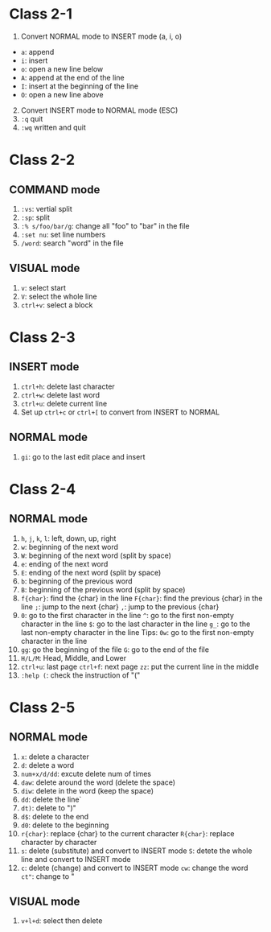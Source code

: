 # Class 2-1
1. Convert NORMAL mode to INSERT mode (a, i, o)
- `a`: append
- `i`: insert
- `o`: open a new line below
- `A`: append at the end of the line
- `I`: insert at the beginning of the line
- `O`: open a new line above
2. Convert INSERT mode to NORMAL mode (ESC)
3. `:q` quit
4. `:wq` written and quit

# Class 2-2
## COMMAND mode
1. `:vs`: vertial split
2. `:sp`: split
3. `:% s/foo/bar/g`: change all "foo" to "bar" in the file
4. `:set nu`: set line numbers
5. `/word`: search "word" in the file
## VISUAL mode
1. `v`: select start
2. `V`: select the whole line
3. `ctrl+v`: select a block

# Class 2-3
## INSERT mode
1. `ctrl+h`: delete last character
2. `ctrl+w`: delete last word
3. `ctrl+u`: delete current line
4. Set up `ctrl+c` or `ctrl+[` to convert from INSERT to NORMAL
## NORMAL mode
1. `gi`: go to the last edit place and insert

# Class 2-4
## NORMAL mode
1. `h`, `j`, `k`, `l`: left, down, up, right
2. `w`: beginning of the next word
3. `W`: beginning of the next word (split by space)
4. `e`: ending of the next word
5. `E`: ending of the next word (split by space)
6. `b`: beginning of the previous word
7. `B`: beginning of the previous word (split by space)
8. `f{char}`: find the {char} in the line
   `F{char}`: find the previous {char} in the line
   `;`: jump to the next {char}
   `,`: jump to the previous {char}
9. `0`: go to the first character in the line
   `^`: go to the first non-empty character in the line
   `$`: go to the last character in the line
   `g_`: go to the last non-empty character in the line
   Tips: `0w`: go to the first non-empty character in the line
10. `gg`: go the beginning of the file
    `G`: go to the end of the file
11. `H/L/M`: Head, Middle, and Lower
12. `ctrl+u`: last page
    `ctrl+f`: next page
    `zz`: put the current line in the middle
13. `:help (`: check the instruction of "("

# Class 2-5
## NORMAL mode
1. `x`: delete a character
2. `d`: delete a word
3. `num+x/d/dd`: excute delete num of times
4. `daw`: delete around the word (delete the space)
5. `diw`: delete in the word (keep the space)
6. `dd`: delete the line`
7. `dt)`: delete to ")"
8. `d$`: delete to the end
9. `d0`: delete to the beginning
10. `r{char}`: replace {char} to the current character
    `R{char}`: replace character by character
11. `s`: delete (substitute) and convert to INSERT mode
    `S`: detete the whole line and convert to INSERT mode
12. `c`: delete (change) and convert to INSERT mode
    `cw`: change the word
    `ct"`: change to "
## VISUAL mode
1. `v+l+d`: select then delete
